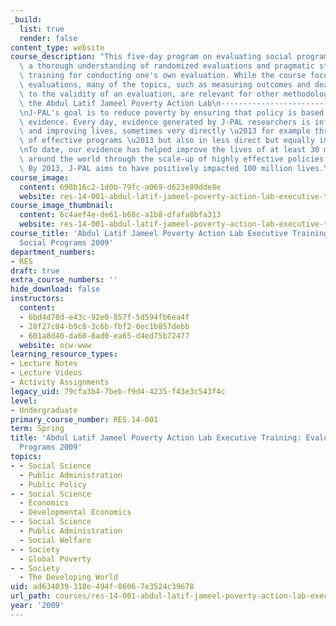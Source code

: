 ```yaml
---
_build:
  list: true
  render: false
content_type: website
course_description: "This five-day program on evaluating social programs will provide\
  \ a thorough understanding of randomized evaluations and pragmatic step-by-step\
  \ training for conducting one's own evaluation. While the course focuses on randomized\
  \ evaluations, many of the topics, such as measuring outcomes and dealing with threats\
  \ to the validity of an evaluation, are relevant for other methodologies.\n\nAbout\
  \ the Abdul Latif Jameel Poverty Action Lab\n-----------------------------------------------\n\
  \nJ-PAL's goal is to reduce poverty by ensuring that policy is based on scientific\
  \ evidence. Every day, evidence generated by J-PAL researchers is influencing policy\
  \ and improving lives, sometimes very directly \u2013 for example through the scale-up\
  \ of effective programs \u2013 but also in less direct but equally important ways.\n\
  \nTo date, our evidence has helped improve the lives of at least 30 million people\
  \ around the world through the scale-up of highly effective policies and programs.\
  \ By 2013, J-PAL aims to have positively impacted 100 million lives.\n"
course_image:
  content: 698b16c2-1d0b-79fc-a069-d623e89dde8e
  website: res-14-001-abdul-latif-jameel-poverty-action-lab-executive-training-evaluating-social-programs-2009-spring-2009
course_image_thumbnail:
  content: 6c4aef4e-de61-b68c-a1b8-dfafa8bfa313
  website: res-14-001-abdul-latif-jameel-poverty-action-lab-executive-training-evaluating-social-programs-2009-spring-2009
course_title: 'Abdul Latif Jameel Poverty Action Lab Executive Training: Evaluating
  Social Programs 2009'
department_numbers:
- RES
draft: true
extra_course_numbers: ''
hide_download: false
instructors:
  content:
  - 6bd4d78d-e43c-92e0-857f-5d594fb6ea4f
  - 28f27c04-b9c8-3c6b-fbf2-0ec1b857debb
  - 601a8d40-da60-8ad0-ea65-d4ed75b72477
  website: ocw-www
learning_resource_types:
- Lecture Notes
- Lecture Videos
- Activity Assignments
legacy_uid: 79cfa3b4-7beb-f9d4-4235-f43e3c543f4c
level:
- Undergraduate
primary_course_number: RES.14-001
term: Spring
title: 'Abdul Latif Jameel Poverty Action Lab Executive Training: Evaluating Social
  Programs 2009'
topics:
- - Social Science
  - Public Administration
  - Public Policy
- - Social Science
  - Economics
  - Developmental Economics
- - Social Science
  - Public Administration
  - Social Welfare
- - Society
  - Global Poverty
- - Society
  - The Developing World
uid: ad634039-318e-494f-8606-7e3524c39678
url_path: courses/res-14-001-abdul-latif-jameel-poverty-action-lab-executive-training-evaluating-social-programs-2009-spring-2009
year: '2009'
---
```


